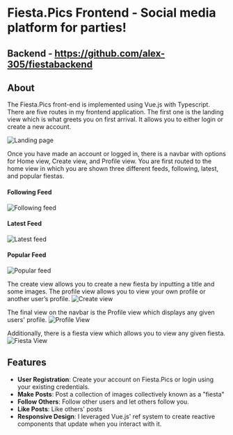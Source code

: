 # Fiesta.Pics Frontend - Social media platform for parties!

## Backend - https://github.com/alex-305/fiestabackend

## About

The Fiesta.Pics front-end is implemented using Vue.js with Typescript. There are five routes in my frontend application. The first one is the landing view which is what greets you on first arrival. It allows you to either login or create a new account.

![Landing page](https://lh3.googleusercontent.com/pw/AP1GczMuSo2rXjnpuicCUUr2kK4VnFMDh7lGIeML8qelJ6koMhQM5D9cgTiER5q_HacBdEh3Kdh3zjINLNuZTbZAcigktD877vFnOz5KrAvx2JapyJehdoQ=w2400)

Once you have made an account or logged in, there is a navbar with options for Home view, Create view, and Profile view. You are first routed to the home view in which you are shown three different feeds, following, latest, and popular fiestas.

#### Following Feed
![Following feed](https://lh3.googleusercontent.com/pw/AP1GczOI-KfOB3D2j3RKTPUVpRC7g3tdtL5yomEpCVvE3y5Xz_10BLMZilk3W798sFK5ditnsZPpCm-kWrZo2xcaTl5D__raFrTY-3DiqG41y1W9MKH3-rMC9XK29_n3LesShoJ1F77TDBf1C6ML8kb29Qk=w1686-h948-s-no-gm?authuser=0)

#### Latest Feed
![Latest feed](https://lh3.googleusercontent.com/pw/AP1GczNUycHyrhkczGPryQUtKoH62t8BH3cN1YVv6fWvr9uVI8grDlS6JTKuuCqOhtvY_oRMPJI_e4Pd2NnjSfTCjk27rVOAfKrYLat33z5U5yKbjWdDyfZ-IprcPY-U_We40OWlbFXzkN5bo_VINlqPdV8=w1686-h948-s-no-gm?authuser=0)

#### Popular Feed
![Popular feed](https://lh3.googleusercontent.com/pw/AP1GczMy44CpvfnkowRtP3Wj2Xff4dAvLZRA2jvwaOOhUsZLQI-swsWpbaNkmPWLnRpQ1xRN1B5as46jLytZMgdIMs8vLNc030R9nBMQUNerThEyikOmDHfwpQxqfVkQW1yGhmyZMSYJogUYlJgJKQDeHfU=w1686-h948-s-no-gm?authuser=0)

The create view allows you to create a new fiesta by inputting a title and some images. The profile view allows you to view your own profile or another user’s profile.
![Create view](https://lh3.googleusercontent.com/pw/AP1GczMr8ACZWeGkfo4A33J26sQpRBnPVDcNrOfcY36Sdg3Jkba59C5_tMC3P9O_r7xxrXGAFGYZxv-A-r3_Rhshd16lqzUEw96p-WYZgKUU7-7q35PyLSO1CGsWwGSCMaE1nMWb_Ihf26pz8OVvy_xL_2c=w1686-h948-s-no-gm?authuser=0)

The final view on the navbar is the Profile view which displays any given users' profile. 
![Profile View](https://lh3.googleusercontent.com/pw/AP1GczMhcThlmd8cRSiMQNxzoAe7dKgD0i8wvC9K6pbleMLlGED78mYYYACKZFArU2_B1iZI2fzxMRPip5IZFE7mFWsoVzyQF8m3RLGeuHD9NSu_vWtbbA=w2400)

Additionally, there is a fiesta view which allows you to view any given fiesta.
![Fiesta View](https://lh3.googleusercontent.com/pw/AP1GczPQ2LcMBHlL82Ogv8FbIiJ5mI0DrpSM4IRyl7esZElFNdAltJFXi4hWtYTR-9e6Nc_2E4-zGTQeWLR5CtNoNQFRM14-dv9k7HxJ2sPfwmLCpOwr4dA=w2400)

## Features

- **User Registration**: Create your account on Fiesta.Pics or login using your existing credentials.
- **Make Posts**: Post a collection of images collectively known as a "fiesta"
- **Follow Others**: Follow other users and let others follow you.
- **Like Posts**: Like others' posts
- **Responsive Design**: I leveraged Vue.js' ref system to create reactive components that update when you interact with it.